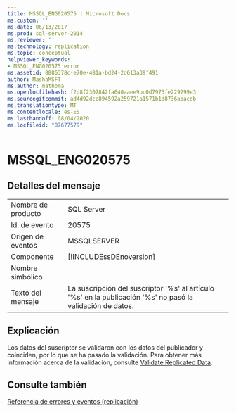 ```yaml
---
title: MSSQL_ENG020575 | Microsoft Docs
ms.custom: ''
ms.date: 06/13/2017
ms.prod: sql-server-2014
ms.reviewer: ''
ms.technology: replication
ms.topic: conceptual
helpviewer_keywords:
- MSSQL_ENG020575 error
ms.assetid: 8886378c-e70e-481a-bd24-2d613a39f491
author: MashaMSFT
ms.author: mathoma
ms.openlocfilehash: f2d8f2307842fa640aaee9bc0d7973fe229299e3
ms.sourcegitcommit: ad4d92dce894592a259721a1571b1d8736abacdb
ms.translationtype: MT
ms.contentlocale: es-ES
ms.lasthandoff: 08/04/2020
ms.locfileid: "87677579"
---
```

# <a name="mssql_eng020575"></a>MSSQL_ENG020575
    
## <a name="message-details"></a>Detalles del mensaje  
  
|||  
|-|-|  
|Nombre de producto|SQL Server|  
|Id. de evento|20575|  
|Origen de eventos|MSSQLSERVER|  
|Componente|[!INCLUDE[ssDEnoversion](../../includes/ssdenoversion-md.md)]|  
|Nombre simbólico||  
|Texto del mensaje|La suscripción del suscriptor '%s' al artículo '%s' en la publicación '%s' no pasó la validación de datos.|  
  
## <a name="explanation"></a>Explicación  
 Los datos del suscriptor se validaron con los datos del publicador y coinciden, por lo que se ha pasado la validación. Para obtener más información acerca de la validación, consulte [Validate Replicated Data](validate-data-at-the-subscriber.md).  
  
## <a name="see-also"></a>Consulte también  
 [Referencia de errores y eventos &#40;replicación&#41;](errors-and-events-reference-replication.md)  
  
  
